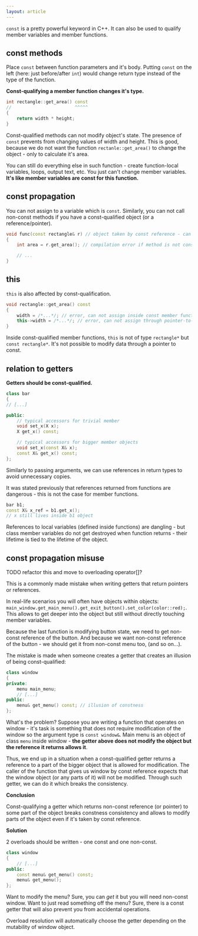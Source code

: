 ```yaml
---
layout: article
---
```


`const` is a pretty powerful keyword in C++. It can also be used to qualify member variables and member functions.

## const methods

Place `const` between function parameters and it's body. Putting `const` on the left (here: just before/after `int`) would change return type instead of the type of the function.

**Const-qualifying a member function changes it's type.**

```c++
int rectangle::get_area() const
//                        ^^^^^
{
    return width * height;
}
```

Const-qualified methods can not modify object's state. The presence of `const` prevents from changing values of width and height. This is good, because we do not want the function `rectanle::get_area()` to change the object - only to calculate it's area.

You can still do everything else in such function - create function-local variables, loops, output text, etc. You just can't change member variables. **It's like member variables are const for this function.**


## const propagation

You can not assign to a variable which is `const`. Similarly, you can not call non-const methods if you have a const-qualified object (or a reference/pointer).

```c++
void func(const rectangle& r) // object taken by const reference - can not change it
{
    int area = r.get_area(); // compilation error if method is not const-qualified

    // ...
}
```

## this

`this` is also affected by const-qualification.

```c++
void rectangle::get_area() const
{
    width = /*...*/; // error, can not assign inside const member function
    this->width = /*...*/; // error, can not assign through pointer-to-const
}
```

Inside const-qualified member functions, `this` is not of type `rectangle*` but `const rectangle*`. It's not possible to modify data through a pointer to const.

## relation to getters

**Getters should be const-qualified.**

```c++
class bar
{
// [...]

public:
    // typical accessors for trivial member
    void set_x(X x);
    X get_x() const;

    // typical accessors for bigger member objects
    void set_x(const X& x);
    const X& get_x() const;
};
```

Similarly to passing arguments, we can use references in return types to avoid unnecessary copies.

It was stated previously that references returned from functions are dangerous - this is not the case for member functions.

```c++
bar b1;
const X& x_ref = b1.get_x();
// x still lives inside b1 object
```

References to local variables (defined inside functions) are dangling - but class member variables do not get destroyed when function returns - their lifetime is tied to the lifetime of the object.

## const propagation misuse

TODO refactor this and move to overloading operator\[\]?

This is a commonly made mistake when writing getters that return pointers or references.

In real-life scenarios you will often have objects within objects: `main_window.get_main_menu().get_exit_button().set_color(color::red);`. This allows to get deeper into the object but still without directly touching member variables.

Because the last function is modifying button state, we need to get non-const reference of the button. And because we want non-const reference of the button - we should get it from non-const menu too, (and so on...).

The mistake is made when someone creates a getter that creates an illusion of being const-qualified:

```c++
class window
{
private:
    menu main_menu;
    // [...]
public:
    menu& get_menu() const; // illusion of constness
};
```

What's the problem? Suppose you are writing a function that operates on window - it's task is something that does not require modification of the window so the argument type is `const window&`. Main menu is an object of class `menu` inside window - **the getter above does not modify the object but the reference it returns allows it**.

Thus, we end up in a situation when a const-qualified getter returns a reference to a part of the bigger object that is allowed for modification. The caller of the function that gives us window by const reference expects that the window object (or any parts of it) will not be modified. Through such getter, we can do it which breaks the consistency.

**Conclusion**

Const-qualifying a getter which returns non-const reference (or pointer) to some part of the object breaks constness consistency and allows to modify parts of the object even if it's taken by const reference.

**Solution**

2 overloads should be written - one const and one non-const.

```c++
class window
{
    // [...]
public:
    const menu& get_menu() const;
    menu& get_menu();
};
```

Want to modify the menu? Sure, you can *get* it but you will need non-const window. Want to just read something off the menu? Sure, there is a const getter that will also prevent you from accidental operations.

Overload resolution will automatically choose the getter depending on the mutability of window object.
